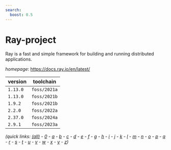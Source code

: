 ```yaml
---
search:
  boost: 0.5
---
```

# Ray-project

Ray is a fast and simple framework for building and running distributed applications.

*homepage*: <https://docs.ray.io/en/latest/>

version | toolchain
--------|----------
``1.13.0`` | ``foss/2021a``
``1.13.0`` | ``foss/2021b``
``1.9.2`` | ``foss/2021b``
``2.2.0`` | ``foss/2022a``
``2.37.0`` | ``foss/2024a``
``2.9.1`` | ``foss/2023a``


*(quick links: [(all)](../index.md) - [0](../0/index.md) - [a](../a/index.md) - [b](../b/index.md) - [c](../c/index.md) - [d](../d/index.md) - [e](../e/index.md) - [f](../f/index.md) - [g](../g/index.md) - [h](../h/index.md) - [i](../i/index.md) - [j](../j/index.md) - [k](../k/index.md) - [l](../l/index.md) - [m](../m/index.md) - [n](../n/index.md) - [o](../o/index.md) - [p](../p/index.md) - [q](../q/index.md) - [r](../r/index.md) - [s](../s/index.md) - [t](../t/index.md) - [u](../u/index.md) - [v](../v/index.md) - [w](../w/index.md) - [x](../x/index.md) - [y](../y/index.md) - [z](../z/index.md))*

